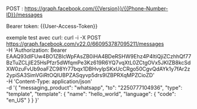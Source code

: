 POST :
https://graph.facebook.com/{{Version}}/{{Phone-Number-ID}}/messages

Bearer token:
{{User-Access-Token}}

exemple test avec curl:
curl -i -X POST \
  https://graph.facebook.com/v22.0/660953787095211/messages \
  -H 'Authorization: Bearer EAAQ93dlFUw4BO1ZBIcWpFAsZB0iHA4BDeRSHW9Ehz4P4ltiQjiZCzhhQf77BzTuZCLjlE25HsPfzr5dWfqmPe3Kz619R6YQ7vqXtL0ZCtgOVx5JKIZB8kcSdXW0zuFvUb9oaFZC98Yr77bqx1DBHvylpSKxUcCRgo50CgvQdAYk1y7fAr2z2ypiSA3SimVGiRtOQIUBPZASqyvp5drs9IZBPRXqMPZCioZD' \
  -H 'Content-Type: application/json' \
  -d '{ "messaging_product": "whatsapp", "to": "2250777104936", "type": "template", "template": { "name": "hello_world", "language": { "code": "en_US" } } }'